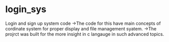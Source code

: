 # login_sys
Login and sign up system code
->The code for this have main concepts of cordinate system for proper display and file management syatem.
->The projrct was built for the more insight in c langauge in such advanced topics. 

